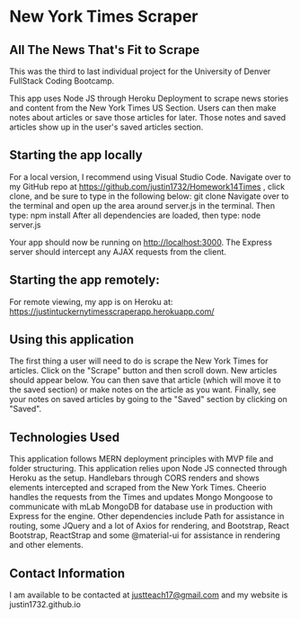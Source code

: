 # New York Times Scraper

## All The News That's Fit to Scrape

This was the third to last individual project for the University of Denver FullStack Coding Bootcamp.

This app uses Node JS through Heroku Deployment to scrape news stories and content from the New York Times US Section. Users can then make notes about articles or save those articles for later. Those notes and saved articles show up in the user's saved articles section. 

## Starting the app locally

For a local version, I recommend using Visual Studio Code. Navigate over to my GitHub repo at https://github.com/justin1732/Homework14Times , click clone, and be sure to type in the following below:
git clone
Navigate over to the terminal and open up the area around server.js in the terminal. Then type:
npm install
After all dependencies are loaded, then type:
node server.js

Your app should now be running on <http://localhost:3000>. The Express server should intercept any AJAX requests from the client.
## Starting the app remotely:

For remote viewing, my app is on Heroku at:
https://justintuckernytimesscraperapp.herokuapp.com/

## Using this application

The first thing a user will need to do is scrape the New York Times for articles. Click on the "Scrape" button and then scroll down. New articles should appear below. You can then save that article (which will move it to the saved section) or make notes on the article as you want. Finally, see your notes on saved articles by going to the "Saved" section by clicking on "Saved".

## Technologies Used

This application follows MERN deployment principles with MVP file and folder structuring. This application relies upon Node JS connected through Heroku as the setup. Handlebars through CORS renders and shows elements intercepted and scraped from the New York Times. Cheerio handles the requests from the Times and updates Mongo Mongoose to communicate with mLab MongoDB for database use in production with Express for the engine. Other dependencies include Path for assistance in routing, some JQuery and a lot of Axios for rendering, and Bootstrap, React Bootstrap, ReactStrap and some @material-ui for assistance in rendering and other elements.

## Contact Information
I am available to be contacted at justteach17@gmail.com and my website is justin1732.github.io 


